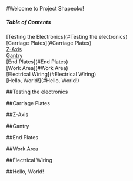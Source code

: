 #Welcome to Project Shapeoko!

##### Table of Contents  
[Testing the Electronics](#Testing the electronics)  
[Carriage Plates](#Carriage Plates)  
[Z-Axis](#Z-Axis)  
[Gantry](#Gantry)  
[End Plates](#End Plates)  
[Work Area](#Work Area)  
[Electrical Wiring](#Electrical Wiring)  
[Hello, World!](#Hello, World!)  

##Testing the electronics

##Carriage Plates

##Z-Axis

##Gantry

##End Plates

##Work Area

##Electrical Wiring

##Hello, World!
